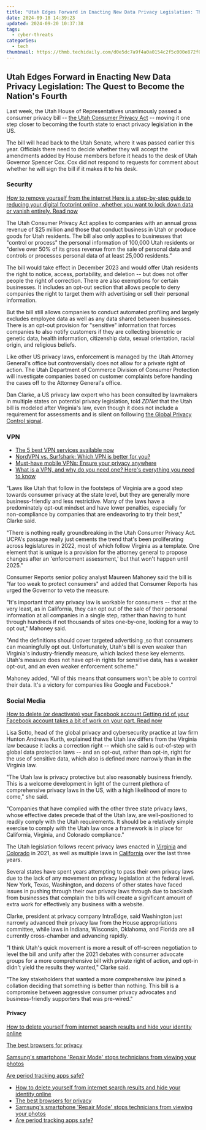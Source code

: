 ```yaml
---
title: "Utah Edges Forward in Enacting New Data Privacy Legislation: The Quest to Become the Nation's Fourth"
date: 2024-09-18 14:39:23
updated: 2024-09-20 10:37:38
tags:
  - cyber-threats
categories:
  - tech
thumbnail: https://thmb.techidaily.com/d0e5dc7a9f4a0a0154c2f5c000e872f05d1d324633640e4e68e511d6c868a5f3.jpg
---
```


## Utah Edges Forward in Enacting New Data Privacy Legislation: The Quest to Become the Nation's Fourth

Last week, the Utah House of Representatives unanimously passed a consumer privacy bill -- [the Utah Consumer Privacy Act](https://le.utah.gov/~2022/bills/static/SB0227.html) \-- moving it one step closer to becoming the fourth state to enact privacy legislation in the US. 

The bill will head back to the Utah Senate, where it was passed earlier this year. Officials there need to decide whether they will accept the amendments added by House members before it heads to the desk of Utah Governor Spencer Cox. Cox did not respond to requests for comment about whether he will sign the bill if it makes it to his desk. 

### Security

[How to remove yourself from the internet Here is a step-by-step guide to reducing your digital footprint online, whether you want to lock down data or vanish entirely.  Read now](https://www.zdnet.com/article/how-to-delete-yourself-from-internet-search-results-and-hide-your-identity-online/)

The Utah Consumer Privacy Act applies to companies with an annual gross revenue of $25 million and those that conduct business in Utah or produce goods for Utah residents. The bill also only applies to businesses that "control or process" the personal information of 100,000 Utah residents or "derive over 50% of its gross revenue from the sale of personal data and controls or processes personal data of at least 25,000 residents."

The bill would take effect in December 2023 and would offer Utah residents the right to notice, access, portability, and deletion -- but does not offer people the right of correction. There are also exemptions for certain businesses. It includes an opt-out section that allows people to deny companies the right to target them with advertising or sell their personal information. 

But the bill still allows companies to conduct automated profiling and largely excludes employee data as well as any data shared between businesses. There is an opt-out provision for "sensitive" information that forces companies to also notify customers if they are collecting biometric or genetic data, health information, citizenship data, sexual orientation, racial origin, and religious beliefs. 

Like other US privacy laws, enforcement is managed by the Utah Attorney General's office but controversially does not allow for a private right of action. The Utah Department of Commerce Division of Consumer Protection will investigate companies based on customer complaints before handing the cases off to the Attorney General's office. 

Dan Clarke, a US privacy law expert who has been consulted by lawmakers in multiple states on potential privacy legislation, told _ZDNet_ that the Utah bill is modeled after Virginia's law, even though it does not include a requirement for assessments and is silent on following [the Global Privacy Control signal](https://www.zdnet.com/article/mozilla-rolls-out-gpc-for-all-firefox-users-but-enforcement-limited-to-two-states/). 

### VPN

* [The 5 best VPN services available now](https://www.zdnet.com/article/best-vpn/)
* [NordVPN vs. Surfshark: Which VPN is better for you?](https://www.zdnet.com/article/nordvpn-vs-surfshark-which-vpn-is-best-for-you/)
* [Must-have mobile VPNs: Ensure your privacy anywhere](https://www.zdnet.com/article/best-mobile-vpn/)
* [What is a VPN, and why do you need one? Here's everything you need to know](https://www.zdnet.com/article/what-is-a-vpn-and-why-do-you-need-one-all-your-virtual-private-network-questions-answered/)

"Laws like Utah that follow in the footsteps of Virginia are a good step towards consumer privacy at the state level, but they are generally more business-friendly and less restrictive. Many of the laws have a predominately opt-out mindset and have lower penalties, especially for non-compliance by companies that are endeavoring to try their best," Clarke said. 

"There is nothing really groundbreaking in the Utah Consumer Privacy Act. UCPA's passage really just cements the trend that's been proliferating across legislatures in 2022, most of which follow Virginia as a template. One element that is unique is a provision for the attorney general to propose changes after an 'enforcement assessment,' but that won't happen until 2025."

Consumer Reports senior policy analyst Maureen Mahoney said the bill is "far too weak to protect consumers" and added that Consumer Reports has urged the Governor to veto the measure. 

"It's important that any privacy law is workable for consumers -- that at the very least, as in California, they can opt out of the sale of their personal information at all companies in a single step, rather than having to hunt through hundreds if not thousands of sites one-by-one, looking for a way to opt out," Mahoney said. 

"And the definitions should cover targeted advertising ,so that consumers can meaningfully opt out. Unfortunately, Utah's bill is even weaker than Virginia's industry-friendly measure, which lacked these key elements. Utah's measure does not have opt-in rights for sensitive data, has a weaker opt-out, and an even weaker enforcement scheme."

Mahoney added, "All of this means that consumers won't be able to control their data. It's a victory for companies like Google and Facebook."

### Social Media

[How to delete (or deactivate) your Facebook account Getting rid of your Facebook account takes a bit of work on your part.  Read now](https://www.zdnet.com/article/how-to-delete-your-facebook-account-for-good/)

Lisa Sotto, head of the global privacy and cybersecurity practice at law firm Hunton Andrews Kurth, explained that the Utah law differs from the Virginia law because it lacks a correction right -- which she said is out-of-step with global data protection laws -- and an opt-out, rather than opt-in, right for the use of sensitive data, which also is defined more narrowly than in the Virginia law. 

"The Utah law is privacy protective but also reasonably business friendly. This is a welcome development in light of the current plethora of comprehensive privacy laws in the US, with a high likelihood of more to come," she said. 

"Companies that have complied with the other three state privacy laws, whose effective dates precede that of the Utah law, are well-positioned to readily comply with the Utah requirements. It should be a relatively simple exercise to comply with the Utah law once a framework is in place for California, Virginia, and Colorado compliance."

The Utah legislation follows recent privacy laws enacted in [Virginia](https://www.techrepublic.com/article/after-virginia-passes-new-privacy-law-states-race-to-catch-up-to-ccpa-and-gdpr/) and [Colorado](https://www.zdnet.com/article/colorado-becomes-latest-state-to-pass-data-privacy-law/) in 2021, as well as multiple laws in [California](https://www.zdnet.com/article/californias-privacy-law-raises-risks-of-legal-action-and-fines-over-data-collection/) over the last three years. 

Several states have spent years attempting to pass their own privacy laws due to the lack of any movement on privacy legislation at the federal level. New York, Texas, Washington, and dozens of other states have faced issues in pushing through their own privacy laws through due to backlash from businesses that complain the bills will create a significant amount of extra work for effectively any business with a website. 

Clarke, president at privacy company IntraEdge, said Washington just narrowly advanced their privacy law from the House appropriations committee, while laws in Indiana, Wisconsin, Oklahoma, and Florida are all currently cross-chamber and advancing rapidly.

"I think Utah's quick movement is more a result of off-screen negotiation to level the bill and unify after the 2021 debates with consumer advocate groups for a more comprehensive bill with private right of action, and opt-in didn't yield the results they wanted," Clarke said. 

"The key stakeholders that wanted a more comprehensive law joined a collation deciding that something is better than nothing. This bill is a compromise between aggressive consumer privacy advocates and business-friendly supporters that was pre-wired."

#### Privacy

[How to delete yourself from internet search results and hide your identity online](https://www.zdnet.com/article/how-to-delete-yourself-from-internet-search-results-and-hide-your-identity-online/ "How to delete yourself from internet search results and hide your identity online")

[The best browsers for privacy](https://www.zdnet.com/article/best-browser-for-privacy/ "The best browsers for privacy")

[Samsung's smartphone 'Repair Mode' stops technicians from viewing your photos](https://www.zdnet.com/article/samsungs-smartphone-repair-mode-will-keep-nosy-technicians-from-looking-at-your-photos/ "Samsung's smartphone 'Repair Mode' stops technicians from viewing your photos")

[Are period tracking apps safe?](https://www.zdnet.com/article/period-tracking-apps-are-no-longer-safe-delete-them/ "Are period tracking apps safe?")

* [How to delete yourself from internet search results and hide your identity online](https://www.zdnet.com/article/how-to-delete-yourself-from-internet-search-results-and-hide-your-identity-online/ "How to delete yourself from internet search results and hide your identity online")
* [The best browsers for privacy](https://www.zdnet.com/article/best-browser-for-privacy/ "The best browsers for privacy")
* [Samsung's smartphone 'Repair Mode' stops technicians from viewing your photos](https://www.zdnet.com/article/samsungs-smartphone-repair-mode-will-keep-nosy-technicians-from-looking-at-your-photos/ "Samsung's smartphone 'Repair Mode' stops technicians from viewing your photos")
* [Are period tracking apps safe?](https://www.zdnet.com/article/period-tracking-apps-are-no-longer-safe-delete-them/ "Are period tracking apps safe?")

<ins class="adsbygoogle"
     style="display:block"
     data-ad-format="autorelaxed"
     data-ad-client="ca-pub-7571918770474297"
     data-ad-slot="1223367746"></ins>



<ins class="adsbygoogle"
     style="display:block"
     data-ad-client="ca-pub-7571918770474297"
     data-ad-slot="8358498916"
     data-ad-format="auto"
     data-full-width-responsive="true"></ins>
